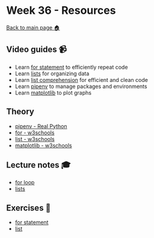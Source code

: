 # Week 36 - Resources

[Back to main page :house:](https://github.com/kokchun/Python-course-AI22)

## Video guides :video_camera:
- Learn [for statement][for_video] to efficiently repeat code
- Learn [lists][lists_video] for organizing data
- Learn [list comprehension][list_comp_vid] for efficient and clean code
- Learn [pipenv][pipenv] to manage packages and environments
- Learn [matplotlib][matplot_video] to plot graphs

[matplot_video]: https://www.youtube.com/watch?v=nzKy9GY12yo

[for_video]: https://www.youtube.com/watch?v=OnDr4J2UXSA

[pipenv]: https://www.youtube.com/watch?v=6Qmnh5C4Pmo

[lists_video]: https://www.youtube.com/watch?v=ohCDWZgNIU0&list=PLi01XoE8jYohWFPpC17Z-wWhPOSuh8Er-&index=14

[list_comp_vid]: https://www.youtube.com/watch?v=AhSvKGTh28Q&list=PLi01XoE8jYohWFPpC17Z-wWhPOSuh8Er-&index=22


## Theory
- [pipenv - Real Python][real_pipenv]
- [for - w3schools][w3for]
- [list - w3schools][w3list]
- [matplotlib - w3schools][w3matplot]

[w3matplot]: https://www.w3schools.com/python/matplotlib_intro.asp
[w3list]: https://www.w3schools.com/python/python_lists.asp
[w3for]: https://www.w3schools.com/python/python_for_loops.asp
[real_pipenv]: https://realpython.com/pipenv-guide/

## Lecture notes :mortar_board:
- [for loop](https://github.com/kokchun/Python-course-AI22/blob/main/Lectures/L3-for-statement.ipynb)
- [lists](https://github.com/kokchun/Python-course-AI22/blob/main/Lectures/L4-lists.ipynb)

## Exercises :running:
- [for statement][exercise_for]
- [list][exercise_list]

[exercise_for]: https://github.com/kokchun/Python-course-AI22/blob/main/Exercises/03-for-statement-exercise.ipynb

[exercise_list]: https://github.com/kokchun/Python-course-AI22/blob/main/Exercises/04-list-exercise.ipynb